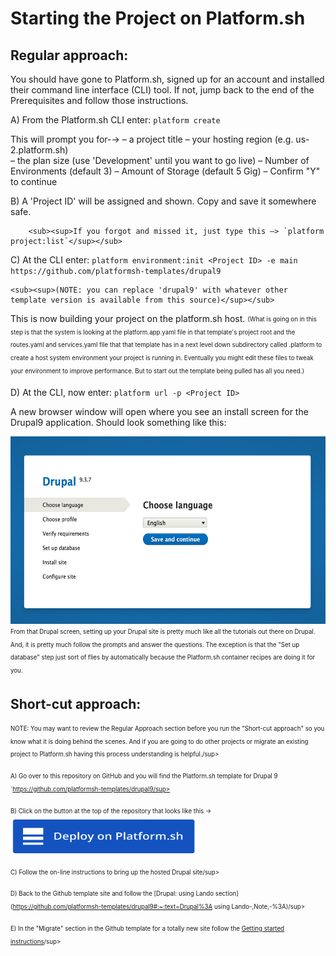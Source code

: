 
# Starting the Project on Platform.sh 
## Regular approach: 

You should have gone to Platform.sh, signed up for an account and installed their command line interface (CLI) tool. If not, jump back to the end of the Prerequisites and follow those instructions.

A) From the Platform.sh CLI enter: `platform create`

This will prompt you for-→ 
				– a project title
				– your hosting region (e.g. us-2.platform.sh)		
				– the plan size (use 'Development' until you want to go live)
				– Number of Environments (default 3)
				– Amount of Storage (default 5 Gig)
				– Confirm "Y" to continue

B) A 'Project ID' will be assigned and shown.  Copy and save it somewhere safe.

		<sub><sup>If you forgot and missed it, just type this –> `platform project:list`</sup></sub>

C) At the CLI enter:
   `platform environment:init <Project ID> -e main https://github.com/platformsh-templates/drupal9`

	<sub><sup>(NOTE: you can replace 'drupal9' with whatever other template version is available from this source)</sup></sub>

This is now building your project on the platform.sh host.  <sub><sup>(What is going on in this step is that the system is looking at the platform.app.yaml file in that template's project root and the routes.yaml and services.yaml file that that template has in a next level down subdirectory called .platform to create a host system environment your project is running in.  Eventually you might edit these files to tweak your environment to improve performance.  But to start out the template being pulled has all you need.)</sup></sub>

D) At the CLI, now enter:   `platform url -p <Project ID>`

A new browser window will open where you see an install screen for the Drupal9 application. Should look something like this:

<img src="../cicd/captures/drupalinstall1.png"  width="600" height="300">
<sub><sup>From that Drupal screen, setting up your Drupal site is pretty much like all the tutorials out there on Drupal. And, it is pretty much follow the prompts and answer the questions.  The exception is that the "Set up database" step just sort of flies by automatically because the Platform.sh container recipes are doing it for you.</sup></sub>

## Short-cut approach:

<sub><sup>NOTE: You may want to review the Regular Approach section before you run the "Short-cut approach" so you know what it is doing behind the scenes.  And if you are going to do other projects or migrate an existing project to Platform.sh having this process understanding is helpful./sup></sub>


<sub><sup>A) Go over to this repository on GitHub and you will find the Platform.sh template for Drupal 9 `https://github.com/platformsh-templates/drupal9/sup></sub>
	
<sub><sup>B) Click on the button at the top of the repository that looks like this -></sup></sub><img src="../cicd/captures/deployonplatformbutton.png"  width="300" height="60">	

<sub><sup>C) Follow the on-line instructions to bring up the hosted Drupal site/sup></sub>	
	
<sub><sup>D) Back to the Github template site and follow the [Drupal: using Lando section](https://github.com/platformsh-templates/drupal9#:~:text=Drupal%3A using Lando-,Note,-%3A)/sup></sub>
	
<sub><sup>E) In the "Migrate" section in the Github template for a totally new site follow the [Getting started instructions](https://github.com/platformsh-templates/drupal9#getting-started-1)/sup></sub>
	
